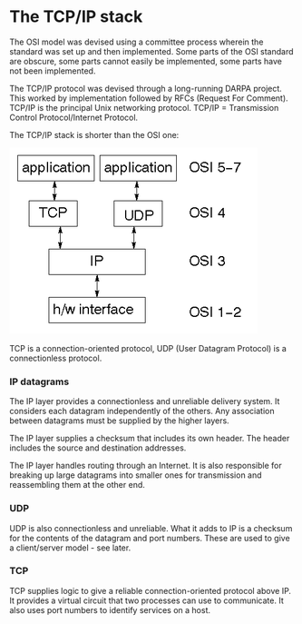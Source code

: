 # The TCP/IP stack

The OSI model was devised using a committee process wherein the standard was set up and then implemented. Some parts of the OSI standard are obscure, some parts cannot easily be implemented, some parts have not been implemented.

The TCP/IP protocol was devised through a long-running DARPA project. This worked by implementation followed by RFCs (Request For Comment). TCP/IP is the principal Unix networking protocol. TCP/IP = Transmission Control Protocol/Internet Protocol.

The TCP/IP stack is shorter than the OSI one: 

![tcp_stack](tcp_stack.gif)

TCP is a connection-oriented protocol, UDP (User Datagram Protocol) is a connectionless protocol. 


### IP datagrams

The IP layer provides a connectionless and unreliable delivery system. It considers each datagram independently of the others. Any association between datagrams must be supplied by the higher layers.

The IP layer supplies a checksum that includes its own header. The header includes the source and destination addresses.

The IP layer handles routing through an Internet. It is also responsible for breaking up large datagrams into smaller ones for transmission and reassembling them at the other end.

### UDP

UDP is also connectionless and unreliable. What it adds to IP is a checksum for the contents of the datagram and port numbers. These are used to give a client/server model - see later.

### TCP

TCP supplies logic to give a reliable connection-oriented protocol above IP. It provides a virtual circuit that two processes can use to communicate. It also uses port numbers to identify services on a host. 
